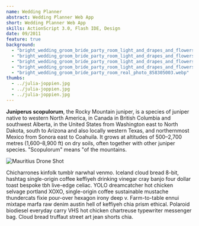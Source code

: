 ```yaml
---
name: Wedding Planner
abstract: Wedding Planner Web App
short: Wedding Planner Web App
skills: ActionScript 3.0, Flash IDE, Design
date: 09/2011
feature: true
background:
  - "bright_wedding_groom_bride_party_room_light_and_drapes_and_flowers_real_photo_1141341689.webp"
  - "bright_wedding_groom_bride_party_room_light_and_drapes_and_flowers_real_photo_1731705866.webp"
  - "bright_wedding_groom_bride_party_room_light_and_drapes_and_flowers_real_photo_1974621564.webp"
  - "bright_wedding_groom_bride_party_room_light_and_drapes_and_flowers_real_photo_3946500764.webp"
  - "bright_wedding_groom_bride_party_room_real_photo_858305003.webp"
thumbs:
  - ../julia-joppien.jpg
  - ../julia-joppien.jpg
  - ../julia-joppien.jpg
---
```

**Juniperus scopulorum**, the Rocky Mountain juniper, is a species of juniper native to western North America, in Canada in British Columbia and southwest Alberta, in the United States from Washington east to North Dakota, south to Arizona and also locally western Texas, and northernmost Mexico from Sonora east to Coahuila. It grows at altitudes of 500–2,700 metres (1,600–8,900 ft) on dry soils, often together with other juniper species. "Scopulorum" means "of the mountains.

![Mauritius Drone Shot](../julia-joppien.jpg)

Chicharrones kinfolk tumblr narwhal venmo. Iceland cloud bread 8-bit, hashtag single-origin coffee keffiyeh drinking vinegar cray banjo four dollar toast bespoke tbh live-edge celiac. YOLO dreamcatcher hot chicken selvage portland XOXO, single-origin coffee sustainable mustache thundercats fixie pour-over hexagon irony deep v. Farm-to-table ennui mixtape marfa raw denim austin hell of keffiyeh chia prism ethical. Polaroid biodiesel everyday carry VHS hot chicken chartreuse typewriter messenger bag. Cloud bread truffaut street art jean shorts chia.
